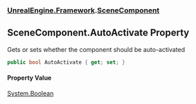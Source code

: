### [UnrealEngine.Framework](./UnrealEngine-Framework.md 'UnrealEngine.Framework').[SceneComponent](./UnrealEngine-Framework-SceneComponent.md 'UnrealEngine.Framework.SceneComponent')
## SceneComponent.AutoActivate Property
Gets or sets whether the component should be auto-activated  
```csharp
public bool AutoActivate { get; set; }
```
#### Property Value
[System.Boolean](https://docs.microsoft.com/en-us/dotnet/api/System.Boolean 'System.Boolean')  
